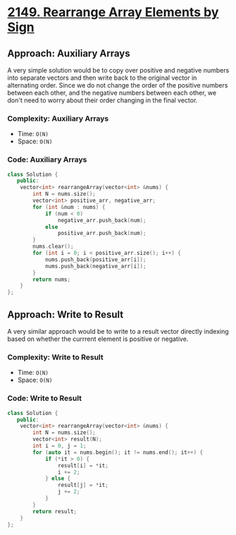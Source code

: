 # [2149. Rearrange Array Elements by Sign](https://leetcode.com/problems/rearrange-array-elements-by-sign/description/)

## Approach: Auxiliary Arrays

A very simple solution would be to copy over positive and negative numbers into separate vectors and then write back to the original vector in alternating order. Since we do not change the order of the positive numbers between each other, and the negative numbers between each other, we don't need to worry about their order changing in the final vector.

### Complexity: Auxiliary Arrays

- Time: `O(N)`
- Space: `O(N)`

### Code: Auxiliary Arrays

```cpp
class Solution {
   public:
    vector<int> rearrangeArray(vector<int> &nums) {
        int N = nums.size();
        vector<int> positive_arr, negative_arr;
        for (int &num : nums) {
            if (num < 0)
                negative_arr.push_back(num);
            else
                positive_arr.push_back(num);
        }
        nums.clear();
        for (int i = 0; i < positive_arr.size(); i++) {
            nums.push_back(positive_arr[i]);
            nums.push_back(negative_arr[i]);
        }
        return nums;
    }
};
```

## Approach: Write to Result

A very similar approach would be to write to a result vector directly indexing based on whether the currrent element is positive or negative.

### Complexity: Write to Result

- Time: `O(N)`
- Space: `O(N)`

### Code: Write to Result

```cpp
class Solution {
   public:
    vector<int> rearrangeArray(vector<int> &nums) {
        int N = nums.size();
        vector<int> result(N);
        int i = 0, j = 1;
        for (auto it = nums.begin(); it != nums.end(); it++) {
            if (*it > 0) {
                result[i] = *it;
                i += 2;
            } else {
                result[j] = *it;
                j += 2;
            }
        }
        return result;
    }
};
```
